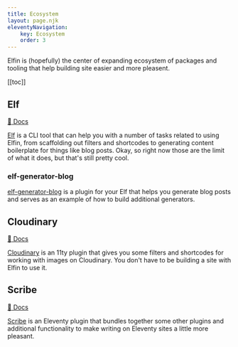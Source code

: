 ```yaml
---
title: Ecosystem
layout: page.njk
eleventyNavigation:
    key: Ecosystem
    order: 3
---
```


Elfin is (hopefully) the center of expanding ecosystem of packages and tooling that help building site easier and more pleasent.

[[toc]]

## Elf

[:blue_book: Docs](/docs/elf/)

[Elf](https://github.com/11in/elf) is a CLI tool that can help you with a number of tasks related to using Elfin, from scaffolding out filters and shortcodes to generating content boilerplate for things like blog posts.
Okay, so right now those are the limit of what it does, but that's still pretty cool.

### elf-generator-blog

[elf-generator-blog](https://github.com/11in/elf-generator-blog) is a plugin for your Elf that helps you generate blog posts and serves as an example of how to build additional generators.

## Cloudinary

[:blue_book: Docs](/docs/cloudinary/)

[Cloudinary](https://github.com/11in/cloudinary) is an 11ty plugin that gives you some filters and shortcodes for working with images on Cloudinary.
You don't have to be building a site with Elfin to use it.

## Scribe

[:blue_book: Docs](/docs/scribe/)

[Scribe](https://github.com/11in/scribe) is an Eleventy plugin that bundles together some other plugins and additional functionality to make writing on Eleventy sites a little more pleasant.
